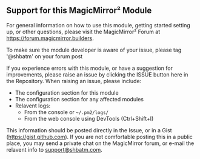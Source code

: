 ## Support for this MagicMirror² Module

For general information on how to use this module, getting started setting up, or other questions, please visit the MagicMirror² Forum at <https://forum.magicmirror.builders>.

To make sure the module developer is aware of your issue, please tag '@shbatm' on your forum post

If you experience errors with this module, or have a suggestion for improvements, please raise an issue by clicking the ISSUE button here in the Repository. When raising an issue, please include:

- The configuration section for this module
- The configuration section for any affected modules
- Relavent logs:
  - From the console or `~/.pm2/logs/`
  - From the web console using DevTools (<key>Ctrl</key>+<key>Shift</key>+<key>I</key>)

This information should be posted directly in the Issue, or in a Gist (<https://gist.github.com>). If you are not comfortable posting this in a public place, you may send a private chat on the MagicMirror forum, or e-mail the relavent info to <support@shbatm.com>.

